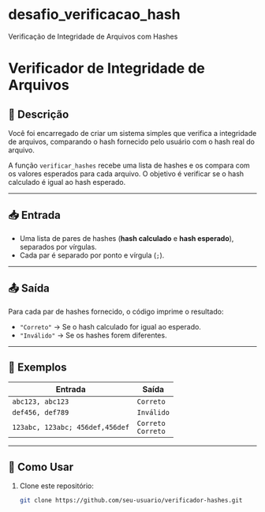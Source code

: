 # desafio_verificacao_hash
Verificação de Integridade de Arquivos com Hashes
# Verificador de Integridade de Arquivos

## 📌 Descrição
Você foi encarregado de criar um sistema simples que verifica a integridade de arquivos, comparando o hash fornecido pelo usuário com o hash real do arquivo.  

A função `verificar_hashes` recebe uma lista de hashes e os compara com os valores esperados para cada arquivo. O objetivo é verificar se o hash calculado é igual ao hash esperado.

---

## 📥 Entrada
- Uma lista de pares de hashes (**hash calculado** e **hash esperado**), separados por vírgulas.
- Cada par é separado por ponto e vírgula (`;`).

---

## 📤 Saída
Para cada par de hashes fornecido, o código imprime o resultado:  
- `"Correto"` → Se o hash calculado for igual ao esperado.  
- `"Inválido"` → Se os hashes forem diferentes.  

---

## 📌 Exemplos

| Entrada | Saída |
|---------|-------|
| `abc123, abc123` | `Correto` |
| `def456, def789` | `Inválido` |
| `123abc, 123abc; 456def,456def` | `Correto`<br>`Correto` |

---

## 🚀 Como Usar
1. Clone este repositório:
   ```sh
   git clone https://github.com/seu-usuario/verificador-hashes.git
